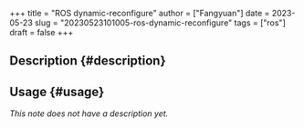 +++
title = "ROS dynamic-reconfigure"
author = ["Fangyuan"]
date = 2023-05-23
slug = "20230523101005-ros-dynamic-reconfigure"
tags = ["ros"]
draft = false
+++

## Description {#description}


## Usage {#usage}

_This note does not have a description yet._
